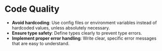 # Code Quality

- **Avoid hardcoding**: Use config files or environment variables instead of hardcoded values, unless absolutely necessary.
- **Ensure type safety**: Define types clearly to prevent type errors.
- **Implement proper error handling**: Write clear, specific error messages that are easy to understand.

